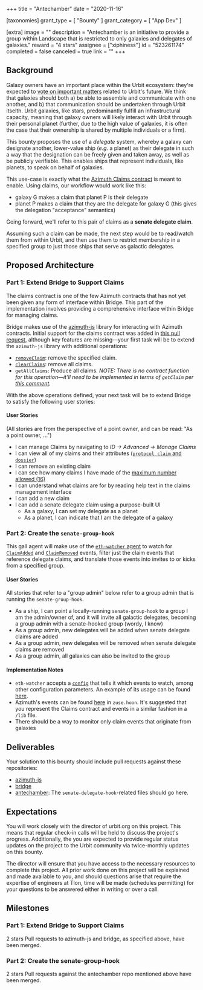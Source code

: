 +++
title = "Antechamber"
date = "2020-11-16"

[taxonomies]
grant_type = [ "Bounty" ]
grant_category = [ "App Dev" ]

[extra]
image = ""
description = "Antechamber is an initiative to provide a group within Landscape that is restricted to only galaxies and delegates of galaxies."
reward = "4 stars"
assignee = ["xiphiness"]
id = "523261174"
completed = false
canceled = true
link = ""
+++

## Background

Galaxy owners have an important place within the Urbit ecosystem: they're expected to [vote on important matters](https://urbit.org/docs/glossary/senate/) related to Urbit's future. We think that galaxies should both a) be able to assemble and communicate with one another, and b) that communication should be undertaken through Urbit itselth. Urbit galaxies, like stars, predominantly fulfill an infrastructural capacity, meaning that galaxy owners will likely interact with Urbit through their personal planet (further, due to the high value of galaxies, it is often the case that their ownership is shared by multiple individuals or a firm).

This bounty proposes the use of a _delegate_ system, whereby a galaxy can designate another, lower-value ship (_e.g._ a planet) as their delegate in such a way that the designation can be freely given and taken away, as well as be publicly verifiable. This enables ships that represent individuals, like planets, to speak on behalf of galaxies.

This use-case is exactly what the [Azimuth Claims contract](https://github.com/urbit/azimuth#overview) is meant to enable. Using claims, our workflow would work like this:

- galaxy G makes a claim that planet P is their delegate
- planet P makes a claim that they are the delegate for galaxy G (this gives the delegation "acceptance" semantics)

Going forward, we'll refer to this pair of claims as a **senate delegate claim**.

Assuming such a claim can be made, the next step would be to read/watch them from within Urbit, and then use them to restrict membership in a specified group to just those ships that serve as galactic delegates.

## Proposed Architecture

### Part 1: Extend Bridge to Support Claims

The claims contract is one of the few Azimuth contracts that has not yet been given any form of interface within Bridge. This part of the implementation involves providing a comprehensive interface within Bridge for managing claims.

Bridge makes use of the [azimuth-js](https://github.com/urbit/azimuth-js) library for interacting with Azimuth contracts. Initial support for the claims contract was added in [this pull request](https://github.com/urbit/azimuth-js/pull/58/files), although key features are missing—your first task will be to extend the `azimuth-js` library with additional operations:

- [`removeClaim`](https://github.com/urbit/azimuth/blob/27ab0845779f7beba2376a82b0320c3efb39e03e/contracts/Claims.sol#L104): remove the specified claim.
- [`clearClaims`](https://github.com/urbit/azimuth/blob/27ab0845779f7beba2376a82b0320c3efb39e03e/contracts/Claims.sol#L129): remove all claims.
- `getAllClaims`: Produce all claims. _NOTE: There is no contract function for this operation—it'll need to be implemented in terms of `getClaim` per [this comment](https://github.com/urbit/azimuth-js/pull/58#pullrequestreview-369698854)._

With the above operations defined, your next task will be to extend Bridge to satisfy the following user stories:

#### User Stories

(All stories are from the perspective of a point owner, and can be read: "As a point owner, ...")

- I can manage Claims by navigating to _ID -> Advanced -> Manage Claims_
- I can view all of my claims and their attributes ([`protocol`, `claim` and `dossier`](https://github.com/urbit/azimuth/blob/27ab0845779f7beba2376a82b0320c3efb39e03e/contracts/Claims.sol#L42))
- I can remove an existing claim
- I can see how many claims I have made of the [maximum number allowed (16)](https://github.com/urbit/azimuth/blob/27ab0845779f7beba2376a82b0320c3efb39e03e/contracts/Claims.sol#L14)
- I can understand what claims are for by reading help text in the claims management interface
- I can add a new claim
- I can add a senate delegate claim using a purpose-built UI
  - As a galaxy, I can set my delegate as a planet
  - As a planet, I can indicate that I am the delegate of a galaxy

### Part 2: Create the `senate-group-hook`

This gall agent will make use of the [`eth-watcher` agent](https://github.com/urbit/urbit/blob/master/pkg/arvo/app/eth-watcher.hoon) to watch for [`ClaimAdded`](https://github.com/urbit/azimuth/blob/27ab0845779f7beba2376a82b0320c3efb39e03e/contracts/Claims.sol#L27) and [`ClaimRemoved`](https://github.com/urbit/azimuth/blob/27ab0845779f7beba2376a82b0320c3efb39e03e/contracts/Claims.sol#L34) events, filter just the claim events that reference delegate claims, and translate those events into invites to or kicks from a specified group.

#### User Stories

All stories that refer to a "group admin" below refer to a group admin that is running the `senate-group-hook`.

- As a ship, I can point a locally-running `senate-group-hook` to a group I am the admin/owner of, and it will invite all galactic delegates, becoming a group admin with a senate-hooked group (wordy, I know)
- As a group admin, new delegates will be added when senate delegate claims are added
- As a group admin, new delegates will be removed when senate delegate claims are removed
- As a group admin, all galaxies can also be invited to the group

#### Implementation Notes

- `eth-watcher` accepts a [`config`](https://github.com/urbit/urbit/blob/6621661460c3073195ac2500df46df67af722cb2/pkg/arvo/sur/eth-watcher.hoon#L5-L21) that tells it which events to watch, among other configuration parameters. An example of its usage can be found [here](https://github.com/urbit/urbit/blob/6621661460c3073195ac2500df46df67af722cb2/pkg/arvo/app/azimuth-tracker.hoon#L86-L97).
- Azimuth's events can be found [here](https://github.com/urbit/urbit/blob/6621661460c3073195ac2500df46df67af722cb2/pkg/arvo/sys/zuse.hoon#L7943-L8016) in `zuse.hoon`. It's suggested that you represent the Claims contract and events in a similar fashion in a `/lib` file.
- There should be a way to monitor only claim events that originate from galaxies

## Deliverables

Your solution to this bounty should include pull requests against these repositories:

- [azimuth-js](https://github.com/urbit/azimuth-js)
- [bridge](https://github.com/urbit/bridge/)
- [antechamber](https://github.com/urbit/antechamber): The `senate-delegate-hook`-related files should go here.

## Expectations

You will work closely with the director of urbit.org on this project. This means that regular check-in calls will be held to discuss the project's progress. Additionally, the you are expected to provide regular status updates on the project to the Urbit community via twice-monthly updates on this bounty.

The director will ensure that you have access to the necessary resources to complete this project. All prior work done on this project will be explained and made available to you, and should questions arise that require the expertise of engineers at Tlon, time will be made (schedules permitting) for your questions to be answered either in writing or over a call.

## Milestones

### Part 1: Extend Bridge to Support Claims

2 stars
Pull requests to azimuth-js and bridge, as specified above, have been merged.

### Part 2: Create the senate-group-hook

2 stars
Pull requests against the antechamber repo mentioned above have been merged.
